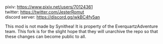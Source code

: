﻿pixiv: https://www.pixiv.net/users/70124361 <br>
twitter: https://twitter.com/JesterRomut <br>
discord server: https://discord.gg/wkBC4fy5an


This mod is not made by Synithea! It is property of the EverquartzAdventure team. This fork is for the slight hope that they will unarchive the repo so that these changes can become public to all.
